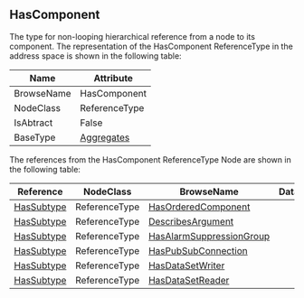 <!-- objecttype -->
## HasComponent
The type for non-looping hierarchical reference from a node to its component.
The representation of the HasComponent ReferenceType in the address space is shown in the following table:  

|Name|Attribute|
|---|---|
|BrowseName|HasComponent|
|NodeClass|ReferenceType|
|IsAbtract|False|
|BaseType|[Aggregates](../../../Part3/ReferenceTypes/Aggregates/readme.md)|

The references from the HasComponent ReferenceType Node are shown in the following table:  

|Reference|NodeClass|BrowseName|DataType|TypeDefinition|ModellingRule|
|---|---|---|---|---|---|
|[HasSubtype](../../../Part3/ReferenceTypes/HasSubtype/readme.md)|ReferenceType|[HasOrderedComponent](#HasOrderedComponent)||||
|[HasSubtype](../../../Part3/ReferenceTypes/HasSubtype/readme.md)|ReferenceType|[DescribesArgument](#DescribesArgument)||||
|[HasSubtype](../../../Part3/ReferenceTypes/HasSubtype/readme.md)|ReferenceType|[HasAlarmSuppressionGroup](#HasAlarmSuppressionGroup)||||
|[HasSubtype](../../../Part3/ReferenceTypes/HasSubtype/readme.md)|ReferenceType|[HasPubSubConnection](#HasPubSubConnection)||||
|[HasSubtype](../../../Part3/ReferenceTypes/HasSubtype/readme.md)|ReferenceType|[HasDataSetWriter](#HasDataSetWriter)||||
|[HasSubtype](../../../Part3/ReferenceTypes/HasSubtype/readme.md)|ReferenceType|[HasDataSetReader](#HasDataSetReader)||||


